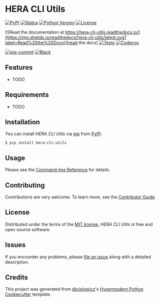 # HERA CLI Utils

[![PyPI](https://img.shields.io/pypi/v/hera-cli-utils.svg)][pypi status]
[![Status](https://img.shields.io/pypi/status/hera-cli-utils.svg)][pypi status]
[![Python Version](https://img.shields.io/pypi/pyversions/hera-cli-utils)][pypi status]
[![License](https://img.shields.io/pypi/l/hera-cli-utils)][license]

[![Read the documentation at https://hera-cli-utils.readthedocs.io/](https://img.shields.io/readthedocs/hera-cli-utils/latest.svg?label=Read%20the%20Docs)][read the docs]
[![Tests](https://github.com/steven-murray/hera-cli-utils/workflows/Tests/badge.svg)][tests]
[![Codecov](https://codecov.io/gh/steven-murray/hera-cli-utils/branch/main/graph/badge.svg)][codecov]

[![pre-commit](https://img.shields.io/badge/pre--commit-enabled-brightgreen?logo=pre-commit&logoColor=white)][pre-commit]
[![Black](https://img.shields.io/badge/code%20style-black-000000.svg)][black]

[pypi status]: https://pypi.org/project/hera-cli-utils/
[read the docs]: https://hera-cli-utils.readthedocs.io/
[tests]: https://github.com/steven-murray/hera-cli-utils/actions?workflow=Tests
[codecov]: https://app.codecov.io/gh/steven-murray/hera-cli-utils
[pre-commit]: https://github.com/pre-commit/pre-commit
[black]: https://github.com/psf/black

## Features

- TODO

## Requirements

- TODO

## Installation

You can install _HERA CLI Utils_ via [pip] from [PyPI]:

```console
$ pip install hera-cli-utils
```

## Usage

Please see the [Command-line Reference] for details.

## Contributing

Contributions are very welcome.
To learn more, see the [Contributor Guide].

## License

Distributed under the terms of the [MIT license][license],
_HERA CLI Utils_ is free and open source software.

## Issues

If you encounter any problems,
please [file an issue] along with a detailed description.

## Credits

This project was generated from [@cjolowicz]'s [Hypermodern Python Cookiecutter] template.

[@cjolowicz]: https://github.com/cjolowicz
[pypi]: https://pypi.org/
[hypermodern python cookiecutter]: https://github.com/cjolowicz/cookiecutter-hypermodern-python
[file an issue]: https://github.com/steven-murray/hera-cli-utils/issues
[pip]: https://pip.pypa.io/

<!-- github-only -->

[license]: https://github.com/steven-murray/hera-cli-utils/blob/main/LICENSE
[contributor guide]: https://github.com/steven-murray/hera-cli-utils/blob/main/CONTRIBUTING.md
[command-line reference]: https://hera-cli-utils.readthedocs.io/en/latest/usage.html

